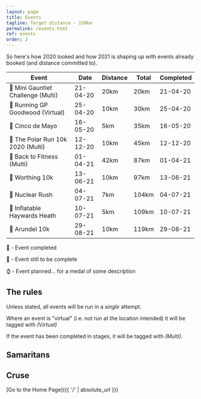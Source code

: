 ```yaml
---
layout: page
title: Events
tagline: Target distance - 150km
permalink: /events.html
ref: events
order: 2
---
```


So here's how 2020 looked and how 2021 is shaping up with events already booked (and distance committed to).

| Event | Date | Distance | Total | Completed |
| ---| ---| ---| ---| ---|
| :medal_sports: Mini Gauntlet Challenge (Multi) | 21-04-20 | 20km | 20km | 21-04-20
| :medal_sports: Running GP Goodwood (Virtual) | 25-04-20 | 10km | 30km | 25-04-20
| :medal_sports: Cinco de Mayo | 16-05-20 | 5km | 35km | 16-05-20
| :medal_sports: The Polar Run 10k 2020 (Multi) | 12-12-20 | 10km | 45km | 12-12-20
| :runner: Back to Fitness (Multi) | 01-04-21 | 42km | 87km | 01-04-21
| :runner: Worthing 10k | 13-06-21 | 10km | 97km | 13-06-21
| :runner: Nuclear Rush | 04-07-21 | 7km | 104km | 04-07-21
| :runner: Inflatable Haywards Heath | 10-07-21 | 5km | 109km | 10-07-21
| :runner: Arundel 10k | 29-08-21 | 10km | 119km | 29-08-21

:medal_sports: - Event completed

:runner: - Event still to be complete

:watch: - Event planned... for a medal of some description

## The rules

Unless stated, all events will be run in a *single* attempt.

Where an event is "virtual" (i.e. not run at the location intended) it will be tagged with *(Virtual)*

If the event has been completed in stages, it will be tagged with *(Multi)*.


## Samaritans

<div id="jg-widget-skeddy-samaritans-796"></div><script>(function(){var id="jg-widget-skeddy-samaritans-796",doc=document,pfx=(window.location.toString().indexOf("https")==0)?"https":"http";var el=doc.getElementById(id);if(el){var js=doc.createElement('script');js.src=pfx+"://widgets.justgiving.com/fundraisingpage/skeddy-samaritans?enc=ZT1qZy13aWRnZXQtc2tlZGR5LXNhbWFyaXRhbnMtNzk2Jnc9NDAwJmI9aW5uZXIsZG9uYXRlLGZ1bmRyYWlzZSZpYj10aXRsZSxwcm9ncmVzcyxyYWlzZWQsdGFyZ2V0";el.parentNode.insertBefore(js, el);}})();</script>

## Cruse

<div id="jg-widget-skeddy-cruse-332"></div><script>(function(){var id="jg-widget-skeddy-cruse-332",doc=document,pfx=(window.location.toString().indexOf("https")==0)?"https":"http";var el=doc.getElementById(id);if(el){var js=doc.createElement('script');js.src=pfx+"://widgets.justgiving.com/fundraisingpage/skeddy-cruse?enc=ZT1qZy13aWRnZXQtc2tlZGR5LWNydXNlLTMzMiZ3PTQwMCZiPWlubmVyLGRvbmF0ZSxmdW5kcmFpc2UmaWI9dGl0bGUsc3VtbWFyeSxwcm9ncmVzcyxyYWlzZWQsdGFyZ2V0";el.parentNode.insertBefore(js, el);}})();</script>

[Go to the Home Page]({{ '/' | absolute_url }})
